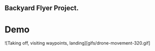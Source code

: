 ## Backyard Flyer Project.

# Demo
![Taking off, visiting waypoints, landing][gifs/drone-movement-320.gif]

